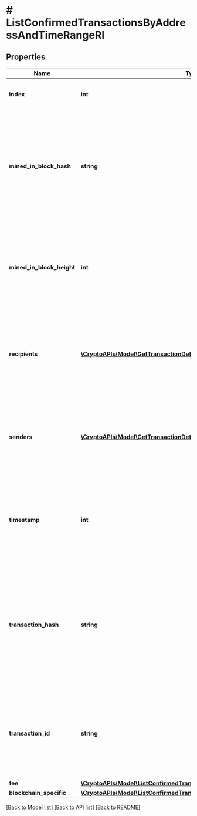 # # ListConfirmedTransactionsByAddressAndTimeRangeRI

## Properties

Name | Type | Description | Notes
------------ | ------------- | ------------- | -------------
**index** | **int** | Represents the index position of the transaction in the block. |
**mined_in_block_hash** | **string** | Represents the hash of the block where this transaction was mined/confirmed for first time. The hash is defined as a cryptographic digital fingerprint made by hashing the block header twice through the SHA256 algorithm. | [optional]
**mined_in_block_height** | **int** | Represents the hight of the block where this transaction was mined/confirmed for first time. The height is defined as the number of blocks in the blockchain preceding this specific block. | [optional]
**recipients** | [**\CryptoAPIs\Model\GetTransactionDetailsByTransactionIDRIRecipients[]**](GetTransactionDetailsByTransactionIDRIRecipients.md) | Represents a list of recipient addresses with the respective amounts. In account-based protocols like Ethereum there is only one address in this list. |
**senders** | [**\CryptoAPIs\Model\GetTransactionDetailsByTransactionIDRISenders[]**](GetTransactionDetailsByTransactionIDRISenders.md) | Represents a list of sender addresses with the respective amounts. In account-based protocols like Ethereum there is only one address in this list. |
**timestamp** | **int** | Defines the exact date/time in Unix Timestamp when this transaction was mined, confirmed or first seen in Mempool, if it is unconfirmed. |
**transaction_hash** | **string** | Represents the same as &#x60;transactionId&#x60; for account-based protocols like Ethereum, while it could be different in UTXO-based protocols like Bitcoin. E.g., in UTXO-based protocols &#x60;hash&#x60; is different from &#x60;transactionId&#x60; for SegWit transactions. |
**transaction_id** | **string** | Represents the unique identifier of a transaction, i.e. it could be &#x60;transactionId&#x60; in UTXO-based protocols like Bitcoin, and transaction &#x60;hash&#x60; in Ethereum blockchain. |
**fee** | [**\CryptoAPIs\Model\ListConfirmedTransactionsByAddressRIFee**](ListConfirmedTransactionsByAddressRIFee.md) |  |
**blockchain_specific** | [**\CryptoAPIs\Model\ListConfirmedTransactionsByAddressAndTimeRangeRIBS**](ListConfirmedTransactionsByAddressAndTimeRangeRIBS.md) |  |

[[Back to Model list]](../../README.md#models) [[Back to API list]](../../README.md#endpoints) [[Back to README]](../../README.md)
